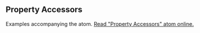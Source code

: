 ## Property Accessors

Examples accompanying the atom.
[Read "Property Accessors" atom online.](https://stepik.org/lesson/104339/step/1)